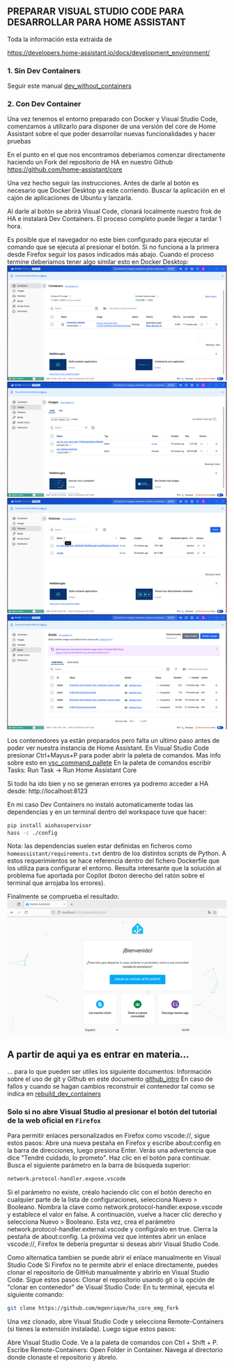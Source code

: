 ## PREPARAR VISUAL STUDIO CODE PARA DESARROLLAR PARA HOME ASSISTANT
Toda la información esta extraida de 

https://developers.home-assistant.io/docs/development_environment/

### 1. Sin Dev Containers
Seguir este manual [dev_without_containers](./dev_without_containers.md)

### 2. Con Dev Container
Una vez tenemos el entorno preparado con Docker y Visual Studio Code, comenzamos a utilizarlo para disponer de una versión del core de Home Assistant sobre el que poder desarrollar nuevas funcionalidades y hacer pruebas

En el punto en el que nos encontramos deberiamos comenzar directamente haciendo un Fork del repositorio de HA en nuestro Github
https://github.com/home-assistant/core

Una vez hecho seguir las instrucciones.
Antes de darle al botón es necesario que Docker Desktop ya este corriendo. Buscar la aplicación en el cajón de aplicaciones de Ubuntu y lanzarla.

Al darle al botón se abrirá Visual Code, clonará localmente nuestro frok de HA e instalará Dev Containers. El proceso completo puede llegar a tardar 1 hora.

Es posible que el navegador no este bien configurado para ejecutar el comando que se ejecuta al presionar el botón. Si no funciona a la primera desde Firefox seguir los pasos indicados más abajo.
Cuando el proceso termine deberiamos tener algo similar esto en Docker Desktop:
![DockerDesktopHA](../images/DockerDesktopHA_C.png)
![DockerDesktopHA](../images/DockerDesktopHA_I.png)
![DockerDesktopHA](../images/DockerDesktopHA_V.png)
![DockerDesktopHA](../images/DockerDesktopHA_B.png)

Los contenedores ya están preparados pero falta un ultimo paso antes de poder ver nuestra instancia de Home Assistant.
En Visual Studio Code presionar Ctrl+Mayus+P para poder abrir la paleta de comandos. Mas info sobre esto en [vsc_command_pallete](./vsc_command_pallete.md)
En la paleta de comandos escribir Tasks: Run Task -> Run Home Assistant Core

Si todo ha ido bien y no se generan errores ya podremo acceder a HA desde:
http://localhost:8123

En mi caso Dev Containers no instaló automaticamente todas las dependencias y en un terminal dentro del workspace tuve que hacer:
````bash
pip install aiohasupervisor
hass -c ./config
````
Nota: las dependencias suelen estar definidas en ficheros como `homeassistant/requirements.txt` dentro de los distintos scripts de Python.
A estos requerimientos se hace referencia dentro del fichero Dockerfile que los utiliza para configurar el entorno.
Resulta interesante que la solución al problema fue aportada por Copilot (boton derecho del ratón sobre el terminal que arrojaba los errores).

Finalmente se comprueba el resultado:
![ha_running](../images/ha_running.png)

## A partir de aqui ya es entrar en materia...
... para lo que pueden ser utiles los siguiente documentos:
Información sobre el uso de git y Github en este documento [github_intro](./Docs/github_intro.md)
En caso de fallos y cuando se hagan cambios reconstruir el contenedor tal como se indica en [rebuild_dev_containers](./rebuild_dev_containers.md)

### Solo si no abre Visual Studio al presionar el botón del tutorial de la web oficial en `Firefox`
Para permitir enlaces personalizados en Firefox como vscode://, sigue estos pasos:
Abre una nueva pestaña en Firefox y escribe about:config en la barra de direcciones, luego presiona Enter.
Verás una advertencia que dice "Tendré cuidado, lo prometo". Haz clic en el botón para continuar.
Busca el siguiente parámetro en la barra de búsqueda superior:
````bash
network.protocol-handler.expose.vscode
````
Si el parámetro no existe, créalo haciendo clic con el botón derecho en cualquier parte de la lista de configuraciones, selecciona Nuevo > Booleano.
Nombra la clave como network.protocol-handler.expose.vscode y establece el valor en false.
A continuación, vuelve a hacer clic derecho y selecciona Nuevo > Booleano. Esta vez, crea el parámetro network.protocol-handler.external.vscode y configúralo en true.
Cierra la pestaña de about:config.
La próxima vez que intentes abrir un enlace vscode://, Firefox te debería preguntar si deseas abrir Visual Studio Code.

Como alternatica tambien se puede abrir el enlace manualmente en Visual Studio Code
Si Firefox no te permite abrir el enlace directamente, puedes clonar el repositorio de GitHub manualmente y abrirlo en Visual Studio Code. Sigue estos pasos:
Clonar el repositorio usando git o la opción de "clonar en contenedor" de Visual Studio Code:
En tu terminal, ejecuta el siguiente comando:
````bash
git clone https://github.com/mgenrique/ha_core_emg_fork
````
Una vez clonado, abre Visual Studio Code y selecciona Remote-Containers (si tienes la extensión instalada). Luego sigue estos pasos:

Abre Visual Studio Code.
Ve a la paleta de comandos con Ctrl + Shift + P.
Escribe Remote-Containers: Open Folder in Container.
Navega al directorio donde clonaste el repositorio y ábrelo.
